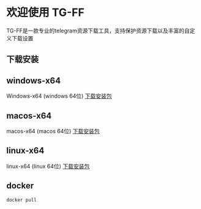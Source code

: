 # 欢迎使用 TG-FF

TG-FF是一款专业的telegram资源下载工具，支持保护资源下载以及丰富的自定义下载设置

## 下载安装

## windows-x64
Windows-x64 (windows 64位) [下载安装包](https://www.mkdocs.org)

## macos-x64
macos-x64 (macos 64位) [下载安装包](https://www.mkdocs.org)

## linux-x64
linux-x64 (linux 64位) [下载安装包](https://www.mkdocs.org)

## docker
```
docker pull 
```


